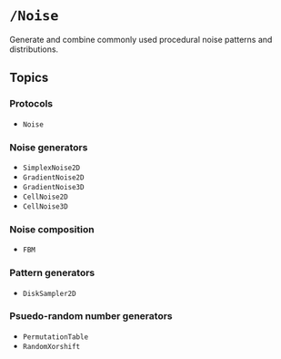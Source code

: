 # ``/Noise``

Generate and combine commonly used procedural noise patterns and distributions.

## Topics

### Protocols

-   ``Noise``

### Noise generators

-   ``SimplexNoise2D``
-   ``GradientNoise2D``
-   ``GradientNoise3D``
-   ``CellNoise2D``
-   ``CellNoise3D``

### Noise composition

-   ``FBM``

### Pattern generators

-   ``DiskSampler2D``

### Psuedo-random number generators

-   ``PermutationTable``
-   ``RandomXorshift``
